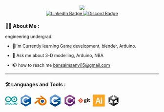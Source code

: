 
<div id="header" align="center">
   <img src="https://media.giphy.com/media/Qo2dupDib32rkTY4hX/giphy.gif" width="200"/>
</div>

<div id="badges" align="center">
  <a href="www.linkedin.com/in/
maanvi-bansal-1517ban
">
    <img src="https://img.shields.io/badge/LinkedIn-blue?style=for-the-badge&logo=linkedin&logoColor=white" alt="LinkedIn Badge"/>
  </a>
        
   <a href="https://discord.com/users/1018372920042606623">
    <img src="https://img.shields.io/badge/Discord-black?style=for-the-badge&logo=Discord&logoColor=white" alt="Discord Badge"/>
  </a>
        
        
        
 
        
  </div>
        
   
     
### :man_technologist: About Me :
<div id="header"> engineering undergrad. </div>

- 🍄I'm Currently learning  Game development, blender, Arduino.


-  💬 Ask me about 3-D modelling, Arduino, NBA 


-  📭 how to reach me  bansalmaanvi15@gmail.com

---

### :hammer_and_wrench: Languages and Tools :
<div>
  <img src="https://github.com/devicons/devicon/blob/master/icons/arduino/arduino-original-wordmark.svg" title="arduino" alt="arduino" width="40" height="40"/>&nbsp;
         <img src="https://github.com/devicons/devicon/blob/master/icons/c/c-original.svg" title="C" alt="C" width="40" height="40"/>&nbsp;
        <img src="https://github.com/devicons/devicon/blob/master/icons/blender/blender-original.svg" title="blender" alt="blender" width="40" height="40"/>&nbsp;
         <img src="https://github.com/devicons/devicon/blob/master/icons/cplusplus/cplusplus-original.svg" title="blender" alt="blender" width="40" height="40"/>&nbsp;
        <img src="https://github.com/devicons/devicon/blob/master/icons/csharp/csharp-original.svg" title="blender" alt="blender" width="40" height="40"/>&nbsp;
            <img src="https://github.com/devicons/devicon/blob/master/icons/git/git-original-wordmark.svg" title="blender" alt="blender" width="40" height="40"/>&nbsp;
          <img src="https://github.com/devicons/devicon/blob/master/icons/illustrator/illustrator-plain.svg" title="blender" alt="blender" width="40" height="40"/>&nbsp;
         <img src="https://github.com/devicons/devicon/blob/master/icons/unity/unity-original.svg"  title="blender" alt="blender" width="40" height="40"/>&nbsp;

        





</div>

        
